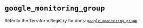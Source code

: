 # `google_monitoring_group`

Refer to the Terraform Registry for docs: [`google_monitoring_group`](https://registry.terraform.io/providers/hashicorp/google-beta/6.43.0/docs/resources/google_monitoring_group).
